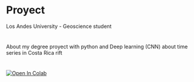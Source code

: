 # Proyect
Los Andes University - Geoscience student
#
About my degree proyect with python and Deep learning (CNN) about time series in Costa Rica rift
#
[![Open In Colab](https://colab.research.google.com/assets/colab-badge.svg)](https://colab.research.google.com/github/googlecolab/colabtools/blob/master/notebooks/colab-github-demo.ipynb)
